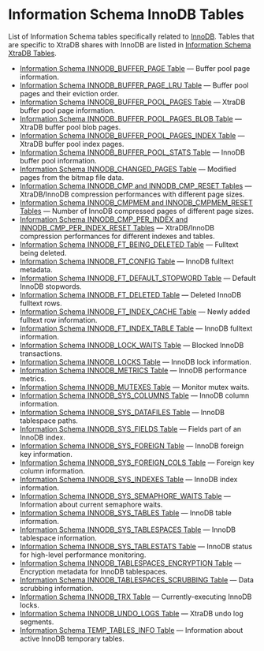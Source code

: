 # Information Schema InnoDB Tables

List of Information Schema tables specifically related to [InnoDB](/columns-storage-engines-and-plugins/storage-engines/innodb/). Tables that are specific to XtraDB shares with InnoDB are listed in [Information Schema XtraDB Tables](/sql-statements-structure/sql-statements/administrative-sql-statements/system-tables/information-schema/information-schema-tables/information-schema-xtradb-tables/).

- [Information Schema INNODB_BUFFER_PAGE Table](/kb/en/library/documentation/sql-statements-structure/sql-statements/administrative-sql-statements/system-tables/information-schema/information-schema-tables/information-schema-innodb-tables/information-schema-innodb_buffer_page-table/) — Buffer pool page information.
- [Information Schema INNODB_BUFFER_PAGE_LRU Table](/kb/en/library/documentation/sql-statements-structure/sql-statements/administrative-sql-statements/system-tables/information-schema/information-schema-tables/information-schema-innodb-tables/information-schema-innodb_buffer_page_lru-table/) — Buffer pool pages and their eviction order.
- [Information Schema INNODB_BUFFER_POOL_PAGES Table](/kb/en/library/documentation/sql-statements-structure/sql-statements/administrative-sql-statements/system-tables/information-schema/information-schema-tables/information-schema-innodb-tables/information-schema-innodb_buffer_pool_pages-table/) — XtraDB buffer pool page information.
- [Information Schema INNODB_BUFFER_POOL_PAGES_BLOB Table](/kb/en/library/documentation/sql-statements-structure/sql-statements/administrative-sql-statements/system-tables/information-schema/information-schema-tables/information-schema-innodb-tables/information-schema-innodb_buffer_pool_pages_blob-table/) — XtraDB buffer pool blob pages.
- [Information Schema INNODB_BUFFER_POOL_PAGES_INDEX Table](/kb/en/library/documentation/sql-statements-structure/sql-statements/administrative-sql-statements/system-tables/information-schema/information-schema-tables/information-schema-innodb-tables/information-schema-innodb_buffer_pool_pages_index-table/) — XtraDB buffer pool index pages.
- [Information Schema INNODB_BUFFER_POOL_STATS Table](/kb/en/library/documentation/sql-statements-structure/sql-statements/administrative-sql-statements/system-tables/information-schema/information-schema-tables/information-schema-innodb-tables/information-schema-innodb_buffer_pool_stats-table/) — InnoDB buffer pool information.
- [Information Schema INNODB_CHANGED_PAGES Table](/kb/en/library/documentation/sql-statements-structure/sql-statements/administrative-sql-statements/system-tables/information-schema/information-schema-tables/information-schema-innodb-tables/information-schema-innodb_changed_pages-table/) — Modified pages from the bitmap file data.
- [Information Schema INNODB_CMP and INNODB_CMP_RESET Tables](/kb/en/library/documentation/sql-statements-structure/sql-statements/administrative-sql-statements/system-tables/information-schema/information-schema-tables/information-schema-innodb-tables/information-schema-innodb_cmp-and-innodb_cmp_reset-tables/) — XtraDB/InnoDB compression performances with different page sizes.
- [Information Schema INNODB_CMPMEM and INNODB_CMPMEM_RESET Tables](/kb/en/library/documentation/sql-statements-structure/sql-statements/administrative-sql-statements/system-tables/information-schema/information-schema-tables/information-schema-innodb-tables/information-schema-innodb_cmpmem-and-innodb_cmpmem_reset-tables/) — Number of InnoDB compressed pages of different page sizes.
- [Information Schema INNODB_CMP_PER_INDEX and INNODB_CMP_PER_INDEX_RESET Tables](/kb/en/library/documentation/sql-statements-structure/sql-statements/administrative-sql-statements/system-tables/information-schema/information-schema-tables/information-schema-innodb-tables/information-schema-innodb-tables-information-schema-innodb_cmp_per_index-an/) — XtraDB/InnoDB compression performances for different indexes and tables.
- [Information Schema INNODB_FT_BEING_DELETED Table](/kb/en/library/documentation/sql-statements-structure/sql-statements/administrative-sql-statements/system-tables/information-schema/information-schema-tables/information-schema-innodb-tables/information-schema-innodb_ft_being_deleted-table/) — Fulltext being deleted.
- [Information Schema INNODB_FT_CONFIG Table](/kb/en/library/documentation/sql-statements-structure/sql-statements/administrative-sql-statements/system-tables/information-schema/information-schema-tables/information-schema-innodb-tables/information-schema-innodb_ft_config-table/) — InnoDB fulltext metadata.
- [Information Schema INNODB_FT_DEFAULT_STOPWORD Table](/kb/en/library/documentation/sql-statements-structure/sql-statements/administrative-sql-statements/system-tables/information-schema/information-schema-tables/information-schema-innodb-tables/information-schema-innodb_ft_default_stopword-table/) — Default InnoDB stopwords.
- [Information Schema INNODB_FT_DELETED Table](/kb/en/library/documentation/sql-statements-structure/sql-statements/administrative-sql-statements/system-tables/information-schema/information-schema-tables/information-schema-innodb-tables/information-schema-innodb_ft_deleted-table/) — Deleted InnoDB fulltext rows.
- [Information Schema INNODB_FT_INDEX_CACHE Table](/kb/en/library/documentation/sql-statements-structure/sql-statements/administrative-sql-statements/system-tables/information-schema/information-schema-tables/information-schema-innodb-tables/information-schema-innodb_ft_index_cache-table/) — Newly added fulltext row information.
- [Information Schema INNODB_FT_INDEX_TABLE Table](/kb/en/library/documentation/sql-statements-structure/sql-statements/administrative-sql-statements/system-tables/information-schema/information-schema-tables/information-schema-innodb-tables/information-schema-innodb_ft_index_table-table/) — InnoDB fulltext information.
- [Information Schema INNODB_LOCK_WAITS Table](/kb/en/library/documentation/sql-statements-structure/sql-statements/administrative-sql-statements/system-tables/information-schema/information-schema-tables/information-schema-innodb-tables/information-schema-innodb_lock_waits-table/) — Blocked InnoDB transactions.
- [Information Schema INNODB_LOCKS Table](/kb/en/library/documentation/sql-statements-structure/sql-statements/administrative-sql-statements/system-tables/information-schema/information-schema-tables/information-schema-innodb-tables/information-schema-innodb_locks-table/) — InnoDB lock information.
- [Information Schema INNODB_METRICS Table](/kb/en/library/documentation/sql-statements-structure/sql-statements/administrative-sql-statements/system-tables/information-schema/information-schema-tables/information-schema-innodb-tables/information-schema-innodb_metrics-table/) — InnoDB performance metrics.
- [Information Schema INNODB_MUTEXES Table](/kb/en/library/documentation/sql-statements-structure/sql-statements/administrative-sql-statements/system-tables/information-schema/information-schema-tables/information-schema-innodb-tables/information-schema-innodb_mutexes-table/) — Monitor mutex waits.
- [Information Schema INNODB_SYS_COLUMNS Table](/kb/en/library/documentation/sql-statements-structure/sql-statements/administrative-sql-statements/system-tables/information-schema/information-schema-tables/information-schema-innodb-tables/information-schema-innodb_sys_columns-table/) — InnoDB column information.
- [Information Schema INNODB_SYS_DATAFILES Table](/kb/en/library/documentation/sql-statements-structure/sql-statements/administrative-sql-statements/system-tables/information-schema/information-schema-tables/information-schema-innodb-tables/information-schema-innodb_sys_datafiles-table/) — InnoDB tablespace paths.
- [Information Schema INNODB_SYS_FIELDS Table](/kb/en/library/documentation/sql-statements-structure/sql-statements/administrative-sql-statements/system-tables/information-schema/information-schema-tables/information-schema-innodb-tables/information-schema-innodb_sys_fields-table/) — Fields part of an InnoDB index.
- [Information Schema INNODB_SYS_FOREIGN Table](/kb/en/library/documentation/sql-statements-structure/sql-statements/administrative-sql-statements/system-tables/information-schema/information-schema-tables/information-schema-innodb-tables/information-schema-innodb_sys_foreign-table/) — InnoDB foreign key information.
- [Information Schema INNODB_SYS_FOREIGN_COLS Table](/kb/en/library/documentation/sql-statements-structure/sql-statements/administrative-sql-statements/system-tables/information-schema/information-schema-tables/information-schema-innodb-tables/information-schema-innodb_sys_foreign_cols-table/) — Foreign key column information.
- [Information Schema INNODB_SYS_INDEXES Table](/kb/en/library/documentation/sql-statements-structure/sql-statements/administrative-sql-statements/system-tables/information-schema/information-schema-tables/information-schema-innodb-tables/information-schema-innodb_sys_indexes-table/) — InnoDB index information.
- [Information Schema INNODB_SYS_SEMAPHORE_WAITS Table](/kb/en/library/documentation/sql-statements-structure/sql-statements/administrative-sql-statements/system-tables/information-schema/information-schema-tables/information-schema-innodb-tables/information-schema-innodb_sys_semaphore_waits-table/) — Information about current semaphore waits.
- [Information Schema INNODB_SYS_TABLES Table](/kb/en/library/documentation/sql-statements-structure/sql-statements/administrative-sql-statements/system-tables/information-schema/information-schema-tables/information-schema-innodb-tables/information-schema-innodb_sys_tables-table/) — InnoDB table information.
- [Information Schema INNODB_SYS_TABLESPACES Table](/kb/en/library/documentation/sql-statements-structure/sql-statements/administrative-sql-statements/system-tables/information-schema/information-schema-tables/information-schema-innodb-tables/information-schema-innodb_sys_tablespaces-table/) — InnoDB tablespace information.
- [Information Schema INNODB_SYS_TABLESTATS Table](/kb/en/library/documentation/sql-statements-structure/sql-statements/administrative-sql-statements/system-tables/information-schema/information-schema-tables/information-schema-innodb-tables/information-schema-innodb_sys_tablestats-table/) — InnoDB status for high-level performance monitoring.
- [Information Schema INNODB_TABLESPACES_ENCRYPTION Table](/kb/en/library/documentation/sql-statements-structure/sql-statements/administrative-sql-statements/system-tables/information-schema/information-schema-tables/information-schema-innodb-tables/information-schema-innodb_tablespaces_encryption-table/) — Encryption metadata for InnoDB tablespaces.
- [Information Schema INNODB_TABLESPACES_SCRUBBING Table](/kb/en/library/documentation/sql-statements-structure/sql-statements/administrative-sql-statements/system-tables/information-schema/information-schema-tables/information-schema-innodb-tables/information-schema-innodb_tablespaces_scrubbing-table/) — Data scrubbing information.
- [Information Schema INNODB_TRX Table](/kb/en/library/documentation/sql-statements-structure/sql-statements/administrative-sql-statements/system-tables/information-schema/information-schema-tables/information-schema-innodb-tables/information-schema-innodb_trx-table/) — Currently-executing InnoDB locks.
- [Information Schema INNODB_UNDO_LOGS Table](/sql-statements-structure/sql-statements/administrative-sql-statements/system-tables/information-schema/information-schema-tables/information-schema-innodb-tables/information-schema-innodb_undo_logs-table/) — XtraDB undo log segments.
- [Information Schema TEMP_TABLES_INFO Table](/sql-statements-structure/sql-statements/administrative-sql-statements/system-tables/information-schema/information-schema-tables/information-schema-innodb-tables/information-schema-temp_tables_info-table/) — Information about active InnoDB temporary tables.